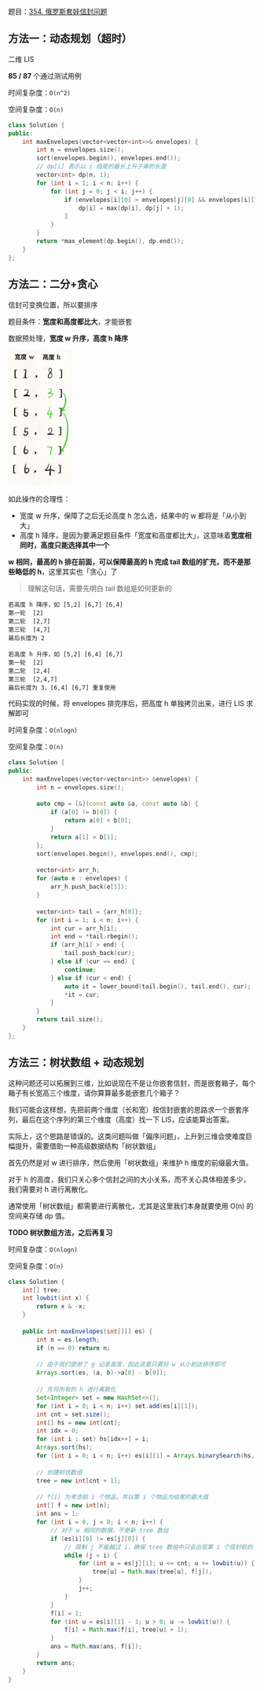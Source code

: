题目：[354. 俄罗斯套娃信封问题](https://leetcode-cn.com/problems/russian-doll-envelopes/)

## 方法一：动态规划（超时）

二维 LIS

**85 / 87** 个通过测试用例

时间复杂度：`O(n^2)`

空间复杂度：`O(n)`

```c++
class Solution {
public:
    int maxEnvelopes(vector<vector<int>>& envelopes) {
        int n = envelopes.size();
        sort(envelopes.begin(), envelopes.end());
        // dp[i] 表示以 i 结尾的最长上升子串的长度
        vector<int> dp(n, 1);
        for (int i = 1; i < n; i++) {
            for (int j = 0; j < i; j++) {
                if (envelopes[i][0] > envelopes[j][0] && envelopes[i][1] > envelopes[j][1]) {
                    dp[i] = max(dp[i], dp[j] + 1);
                }
            }
        }
        return *max_element(dp.begin(), dp.end());
    }
};
```

## 方法二：二分+贪心

信封可变换位置，所以要排序

题目条件：**宽度和高度都比大**，才能嵌套

数据预处理，**宽度 w 升序，高度 h 降序**

<img src="../doc/354.png" alt="354" style="zoom:30%;" />

如此操作的合理性：

- 宽度 w 升序，保障了之后无论高度 h 怎么选，结果中的 w 都将是「从小到大」
- 高度 h 降序，是因为要满足题目条件「宽度和高度都比大」，这意味着**宽度相同时，高度只能选择其中一个**

**w 相同，最高的 h 排在前面，可以保障最高的 h 完成 tail 数组的扩充，而不是那些略低的 h**，这里其实也「贪心」了

> 理解这句话，需要先明白 tail 数组是如何更新的

```
若高度 h 降序，如 [5,2] [6,7] [6,4]
第一轮  [2]
第二轮  [2,7]
第三轮  [4,7]
最后长度为 2

若高度 h 升序，如 [5,2] [6,4] [6,7]
第一轮  [2]
第二轮  [2,4]
第三轮  [2,4,7]
最后长度为 3，[6,4] [6,7] 重复使用
```

代码实现的时候，将 envelopes 排完序后，把高度 h 单独拷贝出来，进行 LIS 求解即可

时间复杂度：`O(nlogn)`

空间复杂度：`O(n)`

```c++
class Solution {
public:
    int maxEnvelopes(vector<vector<int>> &envelopes) {
        int n = envelopes.size();

        auto cmp = [&](const auto &a, const auto &b) {
            if (a[0] != b[0]) {
                return a[0] < b[0];
            }
            return a[1] > b[1];
        };
        sort(envelopes.begin(), envelopes.end(), cmp);

        vector<int> arr_h;
        for (auto e : envelopes) {
            arr_h.push_back(e[1]);
        }

        vector<int> tail = {arr_h[0]};
        for (int i = 1; i < n; i++) {
            int cur = arr_h[i];
            int end = *tail.rbegin();
            if (arr_h[i] > end) {
                tail.push_back(cur);
            } else if (cur == end) {
                continue;
            } else if (cur < end) {
                auto it = lower_bound(tail.begin(), tail.end(), cur);
                *it = cur;
            }
        }
        return tail.size();
    }
};
```

## 方法三：树状数组 + 动态规划

这种问题还可以拓展到三维，比如说现在不是让你嵌套信封，而是嵌套箱子，每个箱子有长宽高三个维度，请你算算最多能嵌套几个箱子？

我们可能会这样想，先把前两个维度（长和宽）按信封嵌套的思路求一个嵌套序列，最后在这个序列的第三个维度（高度）找一下 LIS，应该能算出答案。

实际上，这个思路是错误的。这类问题叫做「偏序问题」，上升到三维会使难度巨幅提升，需要借助一种高级数据结构「树状数组」

首先仍然是对 w 进行排序，然后使用「树状数组」来维护 h 维度的前缀最大值。

对于 h 的高度，我们只关心多个信封之间的大小关系，而不关心具体相差多少，我们需要对 h 进行离散化。

通常使用「树状数组」都需要进行离散化，尤其是这里我们本身就要使用 O(n) 的空间来存储 dp 值。

**TODO 树状数组方法，之后再复习**

时间复杂度：`O(nlogn)`

空间复杂度：`O(n)`

```java
class Solution {
    int[] tree;
    int lowbit(int x) {
        return x & -x;
    }

    public int maxEnvelopes(int[][] es) {
        int n = es.length;
        if (n == 0) return n;

        // 由于我们使用了 g 记录高度，因此这里只需将 w 从小到达排序即可
        Arrays.sort(es, (a, b)->a[0] - b[0]);

        // 先将所有的 h 进行离散化
        Set<Integer> set = new HashSet<>();
        for (int i = 0; i < n; i++) set.add(es[i][1]);
        int cnt = set.size();
        int[] hs = new int[cnt];
        int idx = 0;
        for (int i : set) hs[idx++] = i;
        Arrays.sort(hs);
        for (int i = 0; i < n; i++) es[i][1] = Arrays.binarySearch(hs, es[i][1]) + 1;

        // 创建树状数组
        tree = new int[cnt + 1];

        // f(i) 为考虑前 i 个物品，并以第 i 个物品为结尾的最大值
        int[] f = new int[n]; 
        int ans = 1;
        for (int i = 0, j = 0; i < n; i++) {
            // 对于 w 相同的数据，不更新 tree 数组
            if (es[i][0] != es[j][0]) {
                // 限制 j 不能越过 i，确保 tree 数组中只会出现第 i 个信封前的「历史信封」
                while (j < i) {
                    for (int u = es[j][1]; u <= cnt; u += lowbit(u)) {
                        tree[u] = Math.max(tree[u], f[j]);
                    }
                    j++;
                }
            }
            f[i] = 1;
            for (int u = es[i][1] - 1; u > 0; u -= lowbit(u)) {
                f[i] = Math.max(f[i], tree[u] + 1);
            }
            ans = Math.max(ans, f[i]);
        }
        return ans;
    }
}
```

